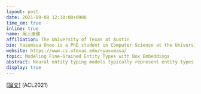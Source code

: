```yaml
---
layout: post
date: 2021-09-08 12:30:00+0900
time_em: true
inline: true
name: 尾上康雅
affiliation: The University of Texas at Austin
bio: Yasumasa Onoe is a PhD student in Computer Science at the University of Texas at Austin, advised by Greg Durrett. His recent research includes entity analysis tasks such as fine-grained entity typing, entity linking (named entity disambiguation), and effective entity representations (e.g., box embeddings). Currently, he is interested in how to teach machines common sense about real-world entities.
website: https://www.cs.utexas.edu/~yasumasa/
topic: Modeling Fine-Grained Entity Types with Box Embeddings
abstract: Neural entity typing models typically represent entity types as vectors in a high-dimensional space, but such spaces are not well-suited to modeling these types' complex interdependencies. We study the ability of box embeddings, which represent entity types as d-dimensional hyperrectangles, to represent hierarchies of fine-grained entity type labels even when these relationships are not defined explicitly in the ontology. Our model represents both types and entity mentions as boxes. Each mention and its context are fed into a BERT-based model to embed that mention in our box space; essentially, this model leverages typological clues present in the surface text to hypothesize a type representation for the mention. Soft box containment can then be used to derive probabilities, both the posterior probability of a mention exhibiting a given type and the conditional probability relations between types themselves. We compare our approach with a strong vector-based typing model, and observe state-of-the-art performance on several entity typing benchmarks. In addition to competitive typing performance, our box-based model shows better performance in prediction consistency (predicting a supertype and a subtype together) and confidence (i.e., calibration), implying that the box-based model captures the latent type hierarchies better than the vector-based model does.
display: true
---
```


[[論文]](https://arxiv.org/abs/2101.00345) (ACL2021)

